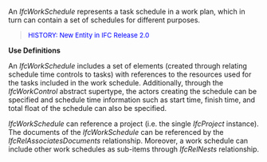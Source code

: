 ﻿An _IfcWorkSchedule_ represents a task schedule in a work plan, which in turn can contain a set of schedules for different purposes.

> <font color="#0000FF" size="-1">HISTORY: New Entity in IFC
		Release 2.0</font>

**Use Definitions**

An _IfcWorkSchedule_ includes a set of elements (created through relating schedule time controls to tasks) with references to the resources used for the tasks included in the work schedule. Additionally, through the _IfcWorkControl_ abstract supertype, the actors creating the schedule can be specified and schedule time information such as start time, finish time, and total float of the schedule can also be specified.

_IfcWorkSchedule_ can reference a project (i.e. the single _IfcProject_ instance). The documents of the _IfcWorkSchedule_ can be referenced by the _IfcRelAssociatesDocuments_ relationship. Moreover, a work schedule can include other work schedules as sub-items through _IfcRelNests_ relationship.
